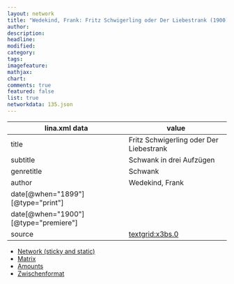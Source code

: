 ```yaml
---
layout: network
title: "Wedekind, Frank: Fritz Schwigerling oder Der Liebestrank (1900)"
author:
description:
headline:
modified:
category:
tags:
imagefeature: 
mathjax: 
chart: 
comments: true
featured: false
list: true
networkdata: 135.json
---
```

lina.xml data  | value
------------- | -------------
title|Fritz Schwigerling oder Der Liebestrank
subtitle|Schwank in drei Aufzügen
genretitle|Schwank
author|Wedekind, Frank
date[@when="1899"][@type="print"]|
date[@when="1900"][@type="premiere"]|
source|[textgrid:x3bs.0](https://textgridlab.org/1.0/tgcrud-public/rest/textgrid:x3bs.0/data)



* [Network (sticky and static)](/network135)
* [Matrix](/matrix135)
* [Amounts](/amounts135)
* [Zwischenformat](/lina135 )
